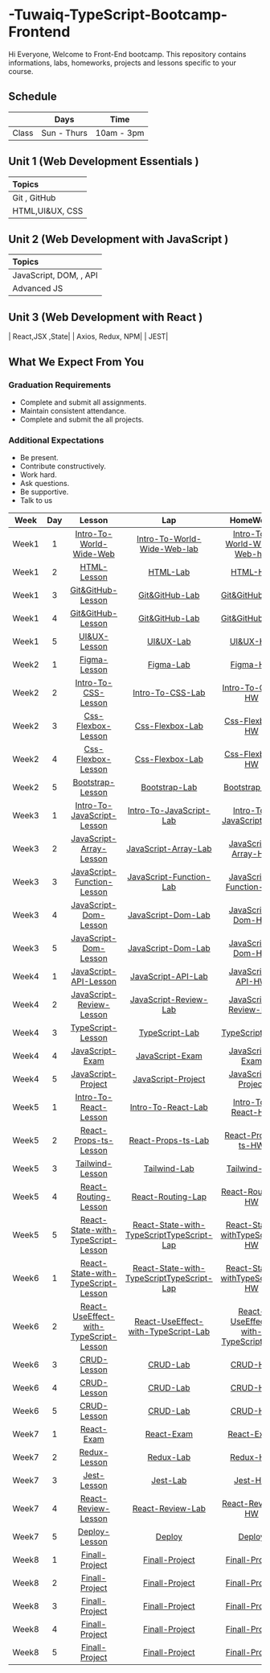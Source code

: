 # -Tuwaiq-TypeScript-Bootcamp-Frontend

Hi Everyone, Welcome to Front-End bootcamp. This repository contains informations, labs, homeworks, projects and lessons specific to your course.

## Schedule
|  | Days | Time |
| --- | ------------- | ------------- |
| Class | Sun - Thurs  | 10am - 3pm  |



## Unit 1 \(Web Development Essentials \)

| Topics |
| :--- |
| Git , GitHub|
| HTML,UI&UX, CSS |





## Unit 2 \(Web Development with JavaScript \)

| Topics |
| :--- |
| JavaScript, DOM, , API |
| Advanced JS|TypeScript



## Unit 3 \(Web Development with React \)

|  React,JSX ,State|
| Axios, Redux, NPM|
| JEST|

## What We Expect From You
### Graduation Requirements
* Complete and submit all assignments.
* Maintain consistent attendance.
* Complete and submit the all projects.
### Additional Expectations
* Be present.
* Contribute constructively.
* Work hard.
* Ask questions.
* Be supportive.
* Talk to us

| Week | Day | Lesson | Lap | HomeWork |
|:----:|:---:|:------:|:---:|:--------:|
| Week1| 1   |[Intro-To-World-Wide-Web](https://github.com/Tuwaiq-Academy-Training/Intro-To-World-Wide-Web/blob/main/README.md)|[Intro-To-World-Wide-Web-lab](https://github.com/Tuwaiq-Academy-Training/Intro-To-World-Wide-Web-lab/blob/main/README.md)|[Intro-To-World-Wide-Web-hw](https://github.com/Tuwaiq-Academy-Training/Intro-To-World-Wide-Web/blob/main/README.md)
| Week1| 2  |[HTML-Lesson](https://github.com/Tuwaiq-Academy-Training/HTML-Lesson/blob/main/README.md)|[HTML-Lab]()|[HTML-HW]()
| Week1| 3  |[Git&GitHub-Lesson](https://github.com/owisqari/Git-GitHub-Lesson/blob/main/README.md)|[Git&GitHub-Lab]()|[Git&GitHub-HW]()
| Week1| 4  |[Git&GitHub-Lesson](https://github.com/owisqari/GitHub-Lesson/blob/main/README.md)|[Git&GitHub-Lab]()|[Git&GitHub-HW]()
| Week1| 5  |[UI&UX-Lesson](https://github.com/owisqari/UX-UI/blob/main/README.md)|[UI&UX-Lab]()|[UI&UX-HW]()
| Week2| 1  |[Figma-Lesson](https://github.com/Tuwaiq-Academy-Training/Figma-Lesson/blob/main/README.md)|[Figma-Lab]()|[Figma-HW]()
| Week2| 2  |[Intro-To-CSS-Lesson](https://github.com/Tuwaiq-Academy-Training/CSS-Lesson/blob/main/README.md)|[Intro-To-CSS-Lab]()|[Intro-To-CSS-HW](https://github.com/Tuwaiq-Academy-Training/HTML-CSS-HW)
| Week2| 3  |[Css-Flexbox-Lesson](https://github.com/owisqari/CSS-FlexBox/blob/main/README.md)|[Css-Flexbox-Lab]()|[Css-Flexbox-HW]()
| Week2| 4  |[Css-Flexbox-Lesson](https://github.com/owisqari/CSS-Grid/blob/main/README.md)|[Css-Flexbox-Lab]()|[Css-Flexbox-HW]()
| Week2| 5  |[Bootstrap-Lesson](https://github.com/Tuwaiq-Academy-Training/Bootstrab-Lesson/blob/main/README.md)|[Bootstrap-Lab]()|[Bootstrap-HW]()
| Week3| 1  |[Intro-To-JavaScript-Lesson](https://github.com/Tuwaiq-Academy-Training/Intro-To-JavaScript-Lesson)|[Intro-To-JavaScript-Lab]()|[Intro-To-JavaScript-HW]()
| Week3| 2  |[JavaScript-Array-Lesson](https://github.com/Tuwaiq-Academy-Training/JavaScript-Array-Lesson/blob/main/README.md)|[JavaScript-Array-Lab]()|[JavaScript-Array-HW]()
| Week3| 3  |[JavaScript-Function-Lesson]()|[JavaScript-Function-Lab]()|[JavaScript-Function-HW]()
| Week3| 4  |[JavaScript-Dom-Lesson]()|[JavaScript-Dom-Lab]()|[JavaScript-Dom-HW]()
| Week3| 5  |[JavaScript-Dom-Lesson]()|[JavaScript-Dom-Lab]()|[JavaScript-Dom-HW]()
| Week4| 1  |[JavaScript-API-Lesson]()|[JavaScript-API-Lab]()|[JavaScript-API-HW]()
| Week4| 2  |[JavaScript-Review-Lesson]()|[JavaScript-Review-Lab]()|[JavaScript-Review-HW]()
| Week4| 3  |[TypeScript-Lesson]()|[TypeScript-Lab]()|[TypeScript-HW]()
| Week4| 4  |[JavaScript-Exam]()|[JavaScript-Exam]()|[JavaScript-Exam]()
| Week4| 5  |[JavaScript-Project]()|[JavaScript-Project]()|[JavaScript-Project]()
| Week5| 1  |[Intro-To-React-Lesson]()|[Intro-To-React-Lab]()|[Intro-To-React-HW]()
| Week5| 2  |[React-Props-ts-Lesson]()|[React-Props-ts-Lab]()|[React-Props-ts-HW]()
| Week5| 3  |[Tailwind-Lesson]()|[Tailwind-Lab]()|[Tailwind-HW]()
| Week5| 4  |[React-Routing-Lesson]()|[React-Routing-Lap]()|[React-Routing-HW]()
| Week5| 5  |[React-State-with-TypeScript-Lesson]()|[React-State-with-TypeScriptTypeScript-Lap]()|[React-State-withTypeScript-HW]()
| Week6| 1  |[React-State-with-TypeScript-Lesson]()|[React-State-with-TypeScriptTypeScript-Lap]()|[React-State-withTypeScript-HW]()
| Week6| 2  |[React-UseEffect-with-TypeScript-Lesson]()|[React-UseEffect-with-TypeScript-Lab]()|[React-UseEffect-with-TypeScript-HW]()
| Week6| 3  |[CRUD-Lesson]()|[CRUD-Lab]()|[CRUD-HW]()
| Week6| 4  |[CRUD-Lesson]()|[CRUD-Lab]()|[CRUD-HW]()
| Week6| 5  |[CRUD-Lesson]()|[CRUD-Lab]()|[CRUD-HW]()
| Week7| 1  |[React-Exam]()|[React-Exam]()|[React-Exam]()
| Week7| 2  |[Redux-Lesson]()|[Redux-Lab]()|[Redux-HW]()
| Week7| 3  |[Jest-Lesson]()|[Jest-Lab]()|[Jest-HW]()
| Week7| 4  |[React-Review-Lesson]()|[React-Review-Lab]()|[React-Review-HW]()
| Week7| 5  |[Deploy-Lesson]()|[Deploy]()|[Deploy]()
| Week8| 1  |[Finall-Project]()|[Finall-Project]()|[Finall-Project]()
| Week8| 2  |[Finall-Project]()|[Finall-Project]()|[Finall-Project]()
| Week8| 3  |[Finall-Project]()|[Finall-Project]()|[Finall-Project]()
| Week8| 4  |[Finall-Project]()|[Finall-Project]()|[Finall-Project]()
| Week8| 5  |[Finall-Project]()|[Finall-Project]()|[Finall-Project]()



